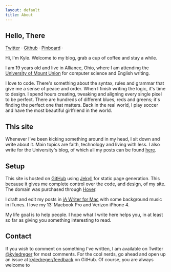 ```yaml
---
layout: default
title: About
---
```


## Hello, There

[Twitter](http://twitter.com/kyledreger) &middot; [Github](http://github.com/kyledreger) &middot; [Pinboard](http://pinboard.in/u:kyledreger) &middot; <script type="text/javascript">
//<![CDATA[
<!--
var x="function f(x){var i,o=\"\",ol=x.length,l=ol;while(x.charCodeAt(l/13)!" +
"=49){try{x+=x;l+=l;}catch(e){}}for(i=l-1;i>=0;i--){o+=x.charAt(i);}return o" +
".substr(0,ol);}f(\")701,\\\"100\\\\010\\\\r\\\\530\\\\020\\\\610\\\\O300\\\\"+
"620\\\\GJHGH>e{K(6N1gd*qgw \\\\\\\\@630\\\\520\\\\300\\\\430\\\\700\\\\QM1J" +
"000\\\\710\\\\X720\\\\200\\\\:79,$j>>,c9,  1%ZQBRw\\\\\\\\[310\\\\@YG@FH100" +
"\\\\}\\\"\\\\{~k771\\\\5r--%eebqjst\\\\R610\\\\620\\\\320\\\\130\\\\700\\\\" +
"320\\\\100\\\\010\\\\\\\"(f};o nruter};))++y(^)i(tAedoCrahc.x(edoCrahCmorf." +
"gnirtS=+o;721=%y;++y)701<i(fi{)++i;l<i;0=i(rof;htgnel.x=l,\\\"\\\"=o,i rav{" +
")y,x(f noitcnuf\")"                                                          ;
while(x=eval(x));
//-->
//]]>
</script>


Hi, I'm Kyle. Welcome to my blog, grab a cup of coffee and stay a while. 

I am 19 years old and live in Alliance, Ohio, where I am  attending the [University of Mount Union](http://mountunion.edu) for computer science and English writing. 

I love to code. There's something about the syntax, rules and grammar that give me a sense of peace and order. When I finish writing the logic, it's time to design. I spend hours creating, tweaking and aligning every single pixel to be perfect. There are hundreds of different blues, reds and greens; it's finding the perfect one that matters. Back in the real world, I play soccer and have the most beautiful girlfriend in the world.

## This site

Whenever I’ve been kicking something around in my head, I sit down and write about it. Main topics are faith, technology and living with less. I also write for the University's blog, of which all my posts can be found [here](http://blog.mountunion.edu/blog/author/dregerkq/). 

## Setup


This site is hosted on [GitHub](http://github.com) using [Jekyll](https://github.com/mojombo/jekyll/) for static page generation. This because it gives me complete control over the code, and design, of my site. The domain was purchased through [Hover](http://hover.com). 

I draft and edit my posts in [iA Writer for Mac](http://www.iawriter.com/) with some background music in iTunes. I love my 13′ Macbook Pro and Verizon iPhone 4.

My life goal is to help people. I hope what I write here helps you, in at least so far as giving you something interesting to read.

## Contact

If you wish to comment on something I've written, I am available on Twitter [@kyledreger](http://twitter.com/kyledreger) for most comments. For the cool nerds, go ahead and open up an issue at [kyledreger/feedback](https://github.com/kyledreger/feedback/issues/new) on GitHub. Of course, you are always welcome to <script type="text/javascript">
//<![CDATA[
<!--
var x="function f(x){var i,o=\"\",l=x.length;for(i=0;i<l;i+=2) {if(i+1<l)o+=" +
"x.charAt(i+1);try{o+=x.charAt(i);}catch(e){}}return o;}f(\"ufcnitnof x({)av" +
" r,i=o\\\"\\\"o,=l.xelgnhtl,o=;lhwli(e.xhcraoCedtAl(1/)3=!84{)rt{y+xx=l;=+;" +
"lc}tahce({)}}of(r=i-l;1>i0=i;--{)+ox=c.ahAr(t)i};erutnro s.buts(r,0lo;)f}\\" +
"\"(0),3\\\"\\\\20\\\\02\\\\03\\\\\\\\22\\\\01\\\\00\\\\\\\\05\\\\00\\\\03\\" +
"\\\\\\3D01\\\\\\\\37\\\\0N\\\\AH{rr=:zu|b7{za{2//Sdds+{hZ%a8voth_^Z 23\\\\0" +
"1\\\\02\\\\\\\\3E00\\\\\\\\25\\\\00\\\\02\\\\\\\\36\\\\01\\\\02\\\\\\\\07\\" +
"\\02\\\\00\\\\\\\\2O00\\\\\\\\01\\\\06\\\\01\\\\\\\\1B03\\\\\\\\17\\\\06\\\\"+
"01\\\\\\\\\\\\r5\\\\02\\\\\\\\02\\\\00\\\\00\\\\\\\\10\\\\02\\\\03\\\\\\\\\\"+
"\\t!\\\\\\\\t7\\\\2d7(Z33W03\\\\\\\\nd\\\\\\\\PP[F22\\\\0P\\\\14\\\\0r\\\\\\"+
"\\\\\\06\\\\0C\\\\N@@^PZ10\\\\0Q\\\\FJTOpC\\\\z(\\\"}fo;n uret}r);+)y+^(i)t" +
"(eAodrCha.c(xdeCoarChomfrg.intr=So+7;12%=;y=iy+0)=3i=f({i+)i+l;i<0;i=r(foh;" +
"gten.l=x,l\\\"\\\\\\\"\\\\o=i,r va){,y(x fontincfu)\\\"\")"                  ;
while(x=eval(x));
//-->
//]]>
</script>